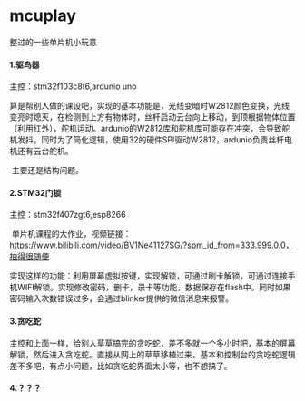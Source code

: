 # mcuplay
整过的一些单片机小玩意

#### 1.驱鸟器

主控：stm32f103c8t6,ardunio uno

​	算是帮别人做的课设吧，实现的基本功能是，光线变暗时W2812颜色变换，光线变亮时熄灭，在检测到上方有物体时，丝杆启动云台向上移动，到顶根据物体位置（利用红外），舵机运动。ardunio的W2812库和舵机库可能存在冲突，会导致舵机发抖，同时为了简化逻辑，使用32的硬件SPI驱动W2812，ardunio负责丝杆电机还有云台舵机。

​	主要还是结构问题。

#### 2.STM32门锁

主控：stm32f407zgt6,esp8266

​	单片机课程的大作业，视频链接：https://www.bilibili.com/video/BV1Ne41127SG/?spm_id_from=333.999.0.0，拍得很随便

​	实现这样的功能：利用屏幕虚拟按键，实现解锁，可通过刷卡解锁，可通过连接手机WIFI解锁。实现修改密码，删卡，录卡等功能，数据保存在flash中。同时如果密码输入次数错误过多，会通过blinker提供的微信消息来报警。

#### 3.贪吃蛇

​	主控和上面一样，给别人草草搞完的贪吃蛇，差不多就一个多小时吧，基本的屏幕解锁，然后进入贪吃蛇。直接从网上的草草移植过来，基本和控制台的贪吃蛇逻辑差不多吧，有点小问题，比如贪吃蛇界面太小等，也不想搞了。

#### 4.？？？



